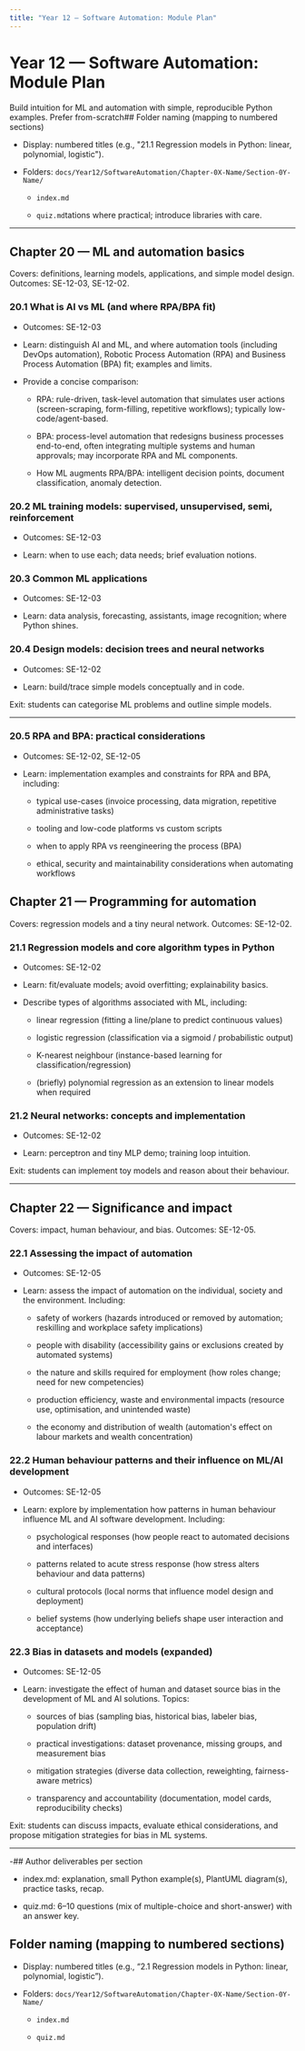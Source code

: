 ```yaml
---
title: "Year 12 — Software Automation: Module Plan"
---
```


# Year 12 — Software Automation: Module Plan

Build intuition for ML and automation with simple, reproducible Python examples. Prefer from-scratch## Folder naming (mapping to numbered sections)

- Display: numbered titles (e.g., "21.1 Regression models in Python: linear, polynomial, logistic").

- Folders: `docs/Year12/SoftwareAutomation/Chapter-0X-Name/Section-0Y-Name/`

  - `index.md`

  - `quiz.md`tations where practical; introduce libraries with care.

---

## Chapter 20 — ML and automation basics

Covers: definitions, learning models, applications, and simple model design. Outcomes: SE-12-03, SE-12-02.

### 20.1 What is AI vs ML (and where RPA/BPA fit)

- Outcomes: SE-12-03

- Learn: distinguish AI and ML, and where automation tools (including DevOps automation), Robotic Process Automation (RPA) and Business Process Automation (BPA) fit; examples and limits.

- Provide a concise comparison:

  - RPA: rule-driven, task-level automation that simulates user actions (screen-scraping, form-filling, repetitive workflows); typically low-code/agent-based.

  - BPA: process-level automation that redesigns business processes end-to-end, often integrating multiple systems and human approvals; may incorporate RPA and ML components.

  - How ML augments RPA/BPA: intelligent decision points, document classification, anomaly detection.

### 20.2 ML training models: supervised, unsupervised, semi, reinforcement

- Outcomes: SE-12-03

- Learn: when to use each; data needs; brief evaluation notions.

### 20.3 Common ML applications

- Outcomes: SE-12-03

- Learn: data analysis, forecasting, assistants, image recognition; where Python shines.

### 20.4 Design models: decision trees and neural networks

- Outcomes: SE-12-02

- Learn: build/trace simple models conceptually and in code.

Exit: students can categorise ML problems and outline simple models.

---

### 20.5 RPA and BPA: practical considerations

- Outcomes: SE-12-02, SE-12-05

- Learn: implementation examples and constraints for RPA and BPA, including:

  - typical use-cases (invoice processing, data migration, repetitive administrative tasks)

  - tooling and low-code platforms vs custom scripts

  - when to apply RPA vs reengineering the process (BPA)

  - ethical, security and maintainability considerations when automating workflows

## Chapter 21 — Programming for automation

Covers: regression models and a tiny neural network. Outcomes: SE-12-02.

### 21.1 Regression models and core algorithm types in Python

- Outcomes: SE-12-02

- Learn: fit/evaluate models; avoid overfitting; explainability basics.

- Describe types of algorithms associated with ML, including:

  - linear regression (fitting a line/plane to predict continuous values)

  - logistic regression (classification via a sigmoid / probabilistic output)

  - K-nearest neighbour (instance-based learning for classification/regression)

  - (briefly) polynomial regression as an extension to linear models when required

### 21.2 Neural networks: concepts and implementation

- Outcomes: SE-12-02

- Learn: perceptron and tiny MLP demo; training loop intuition.

Exit: students can implement toy models and reason about their behaviour.

---

## Chapter 22 — Significance and impact

Covers: impact, human behaviour, and bias. Outcomes: SE-12-05.

### 22.1 Assessing the impact of automation

- Outcomes: SE-12-05

- Learn: assess the impact of automation on the individual, society and the environment. Including:

  - safety of workers (hazards introduced or removed by automation; reskilling and workplace safety implications)

  - people with disability (accessibility gains or exclusions created by automated systems)

  - the nature and skills required for employment (how roles change; need for new competencies)

  - production efficiency, waste and environmental impacts (resource use, optimisation, and unintended waste)

  - the economy and distribution of wealth (automation's effect on labour markets and wealth concentration)

### 22.2 Human behaviour patterns and their influence on ML/AI development

- Outcomes: SE-12-05

- Learn: explore by implementation how patterns in human behaviour influence ML and AI software development. Including:

  - psychological responses (how people react to automated decisions and interfaces)

  - patterns related to acute stress response (how stress alters behaviour and data patterns)

  - cultural protocols (local norms that influence model design and deployment)

  - belief systems (how underlying beliefs shape user interaction and acceptance)

### 22.3 Bias in datasets and models (expanded)

- Outcomes: SE-12-05

- Learn: investigate the effect of human and dataset source bias in the development of ML and AI solutions. Topics:

  - sources of bias (sampling bias, historical bias, labeler bias, population drift)

  - practical investigations: dataset provenance, missing groups, and measurement bias

  - mitigation strategies (diverse data collection, reweighting, fairness-aware metrics)

  - transparency and accountability (documentation, model cards, reproducibility checks)

Exit: students can discuss impacts, evaluate ethical considerations, and propose mitigation strategies for bias in ML systems.

---

-## Author deliverables per section

- index.md: explanation, small Python example(s), PlantUML diagram(s), practice tasks, recap.

- quiz.md: 6–10 questions (mix of multiple-choice and short-answer) with an answer key.

## Folder naming (mapping to numbered sections)

- Display: numbered titles (e.g., “2.1 Regression models in Python: linear, polynomial, logistic”).

- Folders: `docs/Year12/SoftwareAutomation/Chapter-0X-Name/Section-0Y-Name/`

  - `index.md`

  - `quiz.md`

